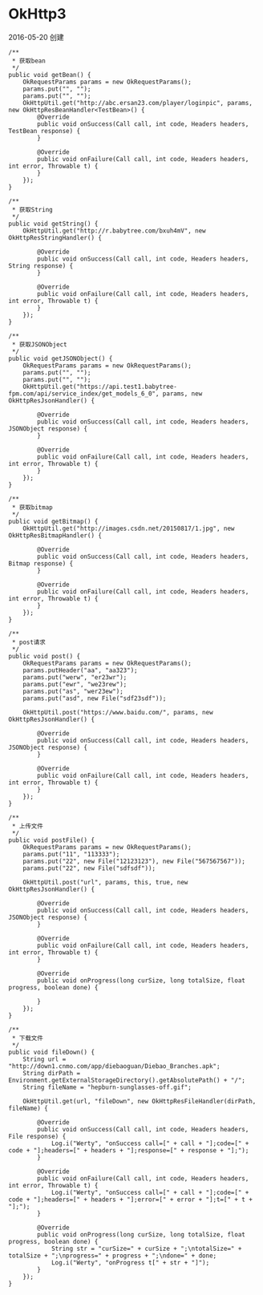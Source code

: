 # OkHttp3

2016-05-20  创建
   
   
    /**
     * 获取bean
     */
    public void getBean() {
        OkRequestParams params = new OkRequestParams();
        params.put("", "");
        params.put("", "");
        OkHttpUtil.get("http://abc.ersan23.com/player/loginpic", params, new OkHttpResBeanHandler<TestBean>() {
            @Override
            public void onSuccess(Call call, int code, Headers headers, TestBean response) {
            }

            @Override
            public void onFailure(Call call, int code, Headers headers, int error, Throwable t) {
            }
        });
    }

    /**
     * 获取String
     */
    public void getString() {
        OkHttpUtil.get("http://r.babytree.com/bxuh4mV", new OkHttpResStringHandler() {

            @Override
            public void onSuccess(Call call, int code, Headers headers, String response) {
            }

            @Override
            public void onFailure(Call call, int code, Headers headers, int error, Throwable t) {
            }
        });
    }

    /**
     * 获取JSONObject
     */
    public void getJSONObject() {
        OkRequestParams params = new OkRequestParams();
        params.put("", "");
        params.put("", "");
        OkHttpUtil.get("https://api.test1.babytree-fpm.com/api/service_index/get_models_6_0", params, new OkHttpResJsonHandler() {

            @Override
            public void onSuccess(Call call, int code, Headers headers, JSONObject response) {
            }

            @Override
            public void onFailure(Call call, int code, Headers headers, int error, Throwable t) {
            }
        });
    }

    /**
     * 获取bitmap
     */
    public void getBitmap() {
        OkHttpUtil.get("http://images.csdn.net/20150817/1.jpg", new OkHttpResBitmapHandler() {

            @Override
            public void onSuccess(Call call, int code, Headers headers, Bitmap response) {
            }

            @Override
            public void onFailure(Call call, int code, Headers headers, int error, Throwable t) {
            }
        });
    }

    /**
     * post请求
     */
    public void post() {
        OkRequestParams params = new OkRequestParams();
        params.putHeader("aa", "aa323");
        params.put("werw", "er23wr");
        params.put("ewr", "we23rew");
        params.put("as", "wer23ew");
        params.put("asd", new File("sdf23sdf"));

        OkHttpUtil.post("https://www.baidu.com/", params, new OkHttpResJsonHandler() {

            @Override
            public void onSuccess(Call call, int code, Headers headers, JSONObject response) {
            }

            @Override
            public void onFailure(Call call, int code, Headers headers, int error, Throwable t) {
            }
        });
    }

    /**
     * 上传文件
     */
    public void postFile() {
        OkRequestParams params = new OkRequestParams();
        params.put("11", "113333");
        params.put("22", new File("12123123"), new File("567567567"));
        params.put("22", new File("sdfsdf"));

        OkHttpUtil.post("url", params, this, true, new OkHttpResJsonHandler() {

            @Override
            public void onSuccess(Call call, int code, Headers headers, JSONObject response) {
            }

            @Override
            public void onFailure(Call call, int code, Headers headers, int error, Throwable t) {
            }

            @Override
            public void onProgress(long curSize, long totalSize, float progress, boolean done) {

            }
        });
    }

    /**
     * 下载文件
     */
    public void fileDown() {
        String url = "http://down1.cnmo.com/app/diebaoguan/Diebao_Branches.apk";
        String dirPath = Environment.getExternalStorageDirectory().getAbsolutePath() + "/";
        String fileName = "hepburn-sunglasses-off.gif";
        
        OkHttpUtil.get(url, "fileDown", new OkHttpResFileHandler(dirPath, fileName) {

            @Override
            public void onSuccess(Call call, int code, Headers headers, File response) {
                Log.i("Werty", "onSuccess call=[" + call + "];code=[" + code + "];headers=[" + headers + "];response=[" + response + "];");
            }

            @Override
            public void onFailure(Call call, int code, Headers headers, int error, Throwable t) {
                Log.i("Werty", "onSuccess call=[" + call + "];code=[" + code + "];headers=[" + headers + "];error=[" + error + "];t=[" + t + "];");
            }

            @Override
            public void onProgress(long curSize, long totalSize, float progress, boolean done) {
                String str = "curSize=" + curSize + ";\ntotalSize=" + totalSize + ";\nprogress=" + progress + ";\ndone=" + done;
                Log.i("Werty", "onProgress t[" + str + "]");
            }
        });
    }
